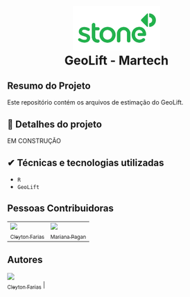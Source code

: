 

<h1 align="center">
<img src="www/stone-co-logo.png" alt="stone-co" width="200"/> <br>
GeoLift - Martech
</h1>

## Resumo do Projeto

Este repositório contém os arquivos de estimação do GeoLift.

## 🔨 Detalhes do projeto

EM CONSTRUÇÃO

## ✔ Técnicas e tecnologias utilizadas

- `R`
- `GeoLift`

## Pessoas Contribuidoras

|                                                                                                                                                     |                                                                                                                                                              |
|-----------------------------------------------------------------------------------------------------------------------------------------------------|--------------------------------------------------------------------------------------------------------------------------------------------------------------|
| [<img loading="lazy" src="https://avatars.githubusercontent.com/cleytonfar" width=100><br><sub>Cleyton Farias</sub>](https://github.com/cleytonfar) | [<img loading="lazy" src="https://avatars.githubusercontent.com/maaripaganstone" width=100><br><sub>Mariana Pagan</sub>](https://github.com/maaripaganstone) |

## Autores

[<img loading="lazy" src="https://avatars.githubusercontent.com/cleytonfar" width=100><br><sub>Cleyton
Farias</sub>](https://github.com/cleytonfar) \|
